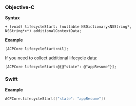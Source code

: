 ### Objective-C

**Syntax**

```objc
+ (void) lifecycleStart: (nullable NSDictionary<NSString*, NSString*>*) additionalContextData;
```

**Example**

```objc
[ACPCore lifecycleStart:nil];
```

If you need to collect additional lifecycle data:

```objc
[ACPCore lifecycleStart:@{@"state": @"appResume"}];
```

### Swift

**Example**

```swift
ACPCore.lifecycleStart(["state": "appResume"])
```